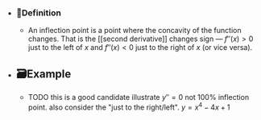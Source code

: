 - ### 📝Definition
	- An inflection point is a point where the concavity of the function changes. That is the [[second derivative]] changes sign — $f''(x)>0$ just to the left of $x$ and $f''(x)<0$ just to the right of $x$ (or vice versa).
- ## 🗃Example
	- TODO  this is a good candidate illustrate $y''=0$ not 100% inflection point. also consider the "just to the right/left". $y = x^4 -4x +1$